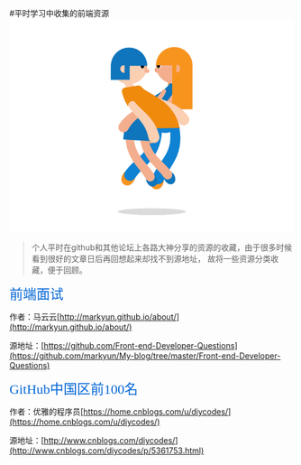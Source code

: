 #平时学习中收集的前端资源
![Alt text](https://github.com/HuRui-96/angularjs/blob/master/src/img/0.gif)
>个人平时在github和其他论坛上各路大神分享的资源的收藏，由于很多时候看到很好的文章日后再回想起来却找不到源地址，
故将一些资源分类收藏，便于回顾。

<font color=#0366d6 size=5 face="黑体">前端面试</font>

作者：马云云[http://markyun.github.io/about/](http://markyun.github.io/about/)

源地址：[https://github.com/Front-end-Developer-Questions](https://github.com/markyun/My-blog/tree/master/Front-end-Developer-Questions)

<font color=#0366d6 size=5 face="黑体">GitHub中国区前100名</font>

作者：优雅的程序员[https://home.cnblogs.com/u/diycodes/](https://home.cnblogs.com/u/diycodes/)

源地址：[http://www.cnblogs.com/diycodes/](http://www.cnblogs.com/diycodes/p/5361753.html)


